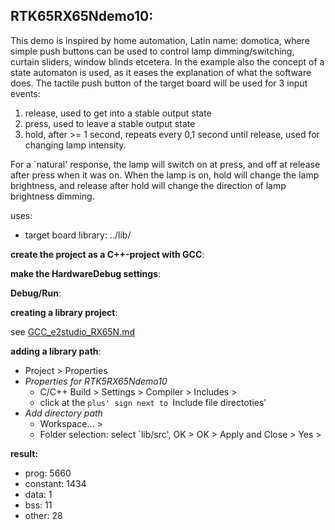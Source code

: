 RTK65RX65Ndemo10:
---
This demo is inspired by home automation, Latin name: domotica, where simple
 push buttons can be used to control lamp dimming/switching, curtain sliders,
 window blinds etcetera.
 In the example also the concept of a state automaton is used, as it eases
 the explanation of what the software does.
 The tactile push button of the target board will be used for 3 input events:
1. release, used to get into a stable output state 
1. press, used to leave a stable output state 
1. hold, after >= 1 second, repeats every 0,1 second until release, used 
   for changing lamp intensity.

For a `natural' response, the lamp will switch on at press, and off at
 release after press when it was on. When the lamp is on, hold will change
 the lamp brightness, and release after hold will change the direction of
 lamp brightness dimming.

uses:
- target board library: ../lib/

**create the project as a C++-project with GCC**:

**make the HardwareDebug settings**:

**Debug/Run**:

**creating a library project**:

see [GCC_e2studio_RX65N.md](../GCC_e2studio_RX65N.md)

**adding a library path**:

- Project > Properties
- _Properties for RTK5RX65Ndemo10_
  - C/C++ Build > Settings > Compiler > Includes >
  - click at the `plus' sign next to `Include file directoties'
- _Add directory path_
  - Workspace... > 
  - Folder selection: select `lib/src', OK > OK > Apply and Close > Yes >

**result:**
 - prog: 5660
 - constant: 1434
 - data: 1
 - bss: 11
 - other: 28
